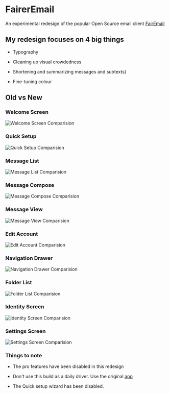 # FairerEmail
An experimental redesign of the popular Open Source email client [FairEmail](https://github.com/M66B/FairEmail)

## My redesign focuses on 4 big things

* Typography

* Cleaning up visual crowdedness

* Shortening and summarizing messages and subtexts)

* Fine-tuning colour

## Old vs New
### Welcome Screen
![Welcome Screen Comparision](screenshots/comparisions/1.png?raw=true "Welcome Screen Comparision")

### Quick Setup
![Quick Setup Comparision](screenshots/comparisions/2.png?raw=true "Quick setup Comparision")

### Message List
![Message List Comparision](screenshots/comparisions/3.png?raw=true "Message list Comparision")

### Message Compose
![Message Compose Comparision](screenshots/comparisions/4.png?raw=true "Message Compose Comparision")

### Message View
![Message View Comparision](screenshots/comparisions/5.png?raw=true "Message View Comparision")

### Edit Account
![Edit Account Comparision](screenshots/comparisions/6.png?raw=true "Edit Account Comparision")

### Navigation Drawer
![Navigation Drawer Comparision](screenshots/comparisions/7.png?raw=true "Navigation Drawer Comparision")

### Folder List
![Folder List Comparision](screenshots/comparisions/8.png?raw=true "Folder List Comparision")

### Identity Screen
![Identity Screen Comparision](screenshots/comparisions/9.png?raw=true "Identity Screen Comparision")

### Settings Screen
![Settings Screen Comparision](screenshots/comparisions/10.png?raw=true "Settings Screen Comparision")

### Things to note

* The pro features have been disabled in this redesign

* Don't use this build as a daily driver. Use the original [app](https://email.faircode.eu/)

* The Quick setup wizard has been disabled.
